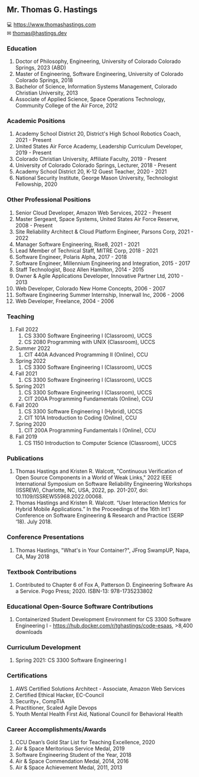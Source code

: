 ## Mr. Thomas G. Hastings
💻 https://www.thomashastings.com \
✉ thomas@hastings.dev

### Education
1. Doctor of Philosophy, Engineering, University of Colorado Colorado Springs, 2023 (ABD)
1. Master of Engineering, Software Engineering, University of Colorado Colorado Springs, 2018
1. Bachelor of Science, Information Systems Management, Colorado Christian University, 2013
1. Associate of Applied Science, Space Operations Technology, Community College of the Air Force, 2012

### Academic Positions
1. Academy School District 20, District's High School Robotics Coach, 2021 - Present
1. United States Air Force Academy, Leadership Curriculum Developer, 2019 - Present
1. Colorado Christian University, Affiliate Faculty, 2019 - Present
1. University of Colorado Colorado Springs, Lecturer, 2018 - Present
1. Academy School District 20, K-12 Guest Teacher, 2020 - 2021
1. National Security Institute, George Mason University, Technologist Fellowship, 2020

### Other Professional Positions
1. Senior Cloud Developer, Amazon Web Services, 2022 - Present
1. Master Sergeant, Space Systems, United States Air Force Reserve, 2008 - Present
1. Site Reliability Architect & Cloud Platform Engineer, Parsons Corp, 2021 - 2022
1. Manager Software Engineering, Rise8, 2021 - 2021
1. Lead Member of Technical Staff, MITRE Corp, 2018 - 2021
1. Software Engineer, Polaris Alpha, 2017 - 2018
1. Software Engineer, Millennium Engineering and Integration, 2015 - 2017
1. Staff Technologist, Booz Allen Hamilton, 2014 - 2015
1. Owner & Agile Applications Developer, Innovative Partner Ltd, 2010 - 2013
1. Web Developer, Colorado New Home Concepts, 2006 - 2007
1. Software Engineering Summer Internship, Innerwall Inc, 2006 - 2006
1. Web Developer, Freelance, 2004 - 2006

### Teaching 
1. Fall 2022
    1. CS 3300 Software Engineering I (Classroom), UCCS
    1. CS 2080 Programming with UNIX (Classroom), UCCS
1. Summer 2022
    1. CIT 440A Advanced Programming II (Online), CCU
1. Spring 2022
    1. CS 3300 Software Engineering I (Classroom), UCCS
1. Fall 2021
    1. CS 3300 Software Engineering I (Classroom), UCCS
1. Spring 2021
    1. CS 3300 Software Engineering I (Classroom), UCCS
    1. CIT 200A Programming Fundamentals (Online), CCU
1. Fall 2020
    1. CS 3300 Software Engineering I (Hybrid), UCCS
    1. CIT 101A Introduction to Coding (Online), CCU
1. Spring 2020 
    1. CIT 200A Programming Fundamentals I (Online), CCU
1. Fall 2019
    1. CS 1150 Introduction to Computer Science (Classroom), UCCS

### Publications
1. Thomas Hastings and Kristen R. Walcott, "Continuous Verification of Open Source Components in a World of Weak Links," 2022 IEEE International Symposium on Software Reliability Engineering Workshops (ISSREW), Charlotte, NC, USA, 2022, pp. 201-207, doi: 10.1109/ISSREW55968.2022.00068.
1. Thomas Hastings and Kristen R. Walcott. “User Interaction Metrics for Hybrid Mobile Applications.” In the Proceedings of the 16th Int'l Conference on Software Engineering & Research and Practice (SERP ‘18). July 2018.

### Conference Presentations 
1. Thomas Hastings, "What's in Your Container?", JFrog SwampUP, Napa, CA, May 2018

### Textbook Contributions
1. Contributed to Chapter 6 of Fox A, Patterson D. Engineering Software As a Service. Pogo Press; 2020. ISBN-13: 978-1735233802

### Educational Open-Source Software Contributions
1. Containerized Student Development Environment for CS 3300 Software Engineering I - https://hub.docker.com/r/tghastings/code-esaas, >8,400 downloads

### Curriculum Development
1. Spring 2021: CS 3300 Software Engineering I 

### Certifications
1. AWS Certified Solutions Architect - Associate, Amazon Web Services
1. Certified Ethical Hacker, EC-Council
1. Security+, CompTIA
1. Practitioner, Scaled Agile Devops
1. Youth Mental Health First Aid, National Council for Behavioral Health

### Career Accomplishments/Awards
1. CCU Dean’s Gold Star List for Teaching Excellence, 2020
1. Air & Space Meritorious Service Medal, 2019
1. Software Engineering Student of the Year, 2018
1. Air & Space Commendation Medal, 2014, 2016
1. Air & Space Achievement Medal, 2011, 2013
